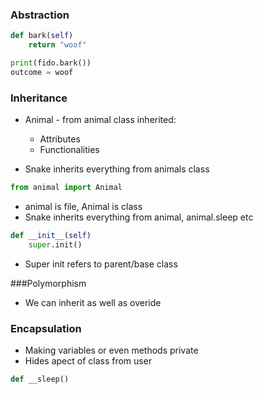 ### Abstraction
```python
def bark(self)
    return "woof"

print(fido.bark())
outcome = woof
```

### Inheritance
- Animal - from animal class inherited:
    - Attributes
    - Functionalities

- Snake inherits everything from animals class
```python
from animal import Animal
```
- animal is file, Animal is class
- Snake inherits everything from animal, animal.sleep etc

```python
def __init__(self)
    super.init()
```
- Super init refers to parent/base class

###Polymorphism
- We can inherit as well as overide

### Encapsulation
- Making variables or even methods private
- Hides apect of class from user
```python
def __sleep()
```

